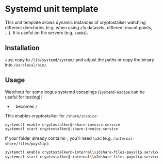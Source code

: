 # Systemd unit template

This unit template allows dynamic instances of cryptostalker watching different directories (e.g. when using zfs datasets, different mount points, ...). It is useful on file servers (e.g. ```samba```).

## Installation

Just copy to ```/lib/systemd/system/``` and adjust the paths or copy the binary into ```/usr/local/bin/```.

## Usage

Watchout for some bogus systemd escapings (```systemd-escape``` can be useful for testing)!

* ```-``` becomes ```/```

This enables cryptostalker for ```/share/invoice```:

```bash
systemctl enable cryptostalker@-share-invoice.service
systemctl start cryptostalker@-share-invoice.service
```

If your folder already contains```-```, you'll need ```\x2d``` (e.g. ```/internal-share/files/payslip```):

```bash
systemctl enable cryptostalker@-internal\x2dshare-files-payslip.service
systemctl start cryptostalker@-internal\\x2dshare-files-payslip.service # <-- mind the shell-escaped backslash!
```
